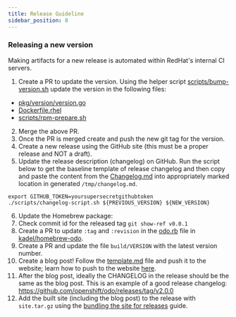 ```yaml
---
title: Release Guideline
sidebar_position: 8
---
```


### Releasing a new version

Making artifacts for a new release is automated within RedHat's internal CI servers.

1. Create a PR to update the version. Using the helper script [scripts/bump-version.sh](https://github.com/openshift/odo/blob/main/scripts/bump-version.sh) update the version in the following files:
  - [pkg/version/version.go](https://github.com/openshift/odo/blob/main/pkg/version/version.go)
  - [Dockerfile.rhel](https://github.com/openshift/odo/blob/main/Dockerfile.rhel)
  - [scripts/rpm-prepare.sh](https://github.com/openshift/odo/blob/main/scripts/rpm-prepare.sh)
2. Merge the above PR.
3. Once the PR is merged create and push the new git tag for the version.
4. Create a new release using the GitHub site (this must be a proper release and NOT a draft).
5. Update the release description (changelog) on GitHub.
   Run the script below to get the baseline template of release changelog and then copy and paste the content from the [Changelog.md](https://github.com/openshift/odo/blob/main/Changelog.md) into appropriately marked location in generated `/tmp/changelog.md`.
  ```shell
  export GITHUB_TOKEN=yoursupersecretgithubtoken
  ./scripts/changelog-script.sh ${PREVIOUS_VERSION} ${NEW_VERSION}
  ```
6. Update the Homebrew package:
  1. Check commit id for the released tag `git show-ref v0.0.1`
  2. Create a PR to update `:tag` and `:revision` in the [odo.rb](https://github.com/kadel/homebrew-odo/blob/master/Formula/odo.rb) file in [kadel/homebrew-odo](https://github.com/kadel/homebrew-odo).
  3. Create a PR and update the file `build/VERSION` with the  latest version number.
  4. Create a blog post! Follow the [template.md](https://github.com/openshift/odo/blob/main/RELEASE_TEMPLATE.md) file and push it to the website; learn how to push to the website [here](docs.md).
  5. After the blog post, ideally the CHANGELOG in the release should be the same as the blog post. This is an example of a good release changelog: <https://github.com/openshift/odo/releases/tag/v2.0.0>
  6. Add the built site (including the blog post) to the release with `site.tar.gz` using the [bundling the site for releases](https://github.com/openshift/odo/tree/gh-pages#bundling-the-site-for-releases) guide.

